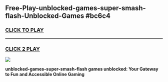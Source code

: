 
## Free-Play-unblocked-games-super-smash-flash-Unblocked-Games #bc6c4
<h3>
<a href="https://news.freeplayer.one?title=unblocked-games-super-smash-flash&ref=8M">CLICK TO PLAY</a></h3>
<hr>

<h3>
<a href="https://news.freeplayer.one?title=unblocked-games-super-smash-flash&ref=8M">CLICK 2 PLAY</a>
  
</h3>

<a href="https://news.freeplayer.one?title=unblocked-games-super-smash-flash&ref=8M"><img src="https://clearcache.store/games.png"></a>


**unblocked-games-super-smash-flash games unblocked: Your Gateway to Fun and Accessible Online Gaming**
